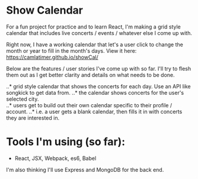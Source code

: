 # Show Calendar

For a fun project for practice and to learn React, I'm making a grid style calendar that includes live concerts / events / whatever else I come up with.

Right now, I have a working calendar that let's a user click to change the month or year to fill in the month's days.  View it here: https://camlatimer.github.io/showCal/

Below are the features / user stories I've come up with so far.  I'll try to flesh them out as I get better clarity and details on what needs to be done.  

..* grid style calendar that shows the concerts for each day.  Use an API like songkick to get data from.
..* the calendar shows concerts for the user's selected city.  
..* users get to build out their own calendar specific to their profile / account.
..* i.e. a user gets a blank calendar, then fills it in with concerts they are interested in.   

# Tools I'm using (so far):

* React, JSX, Webpack, es6, Babel

I'm also thinking I'll use Express and MongoDB for the back end.  
